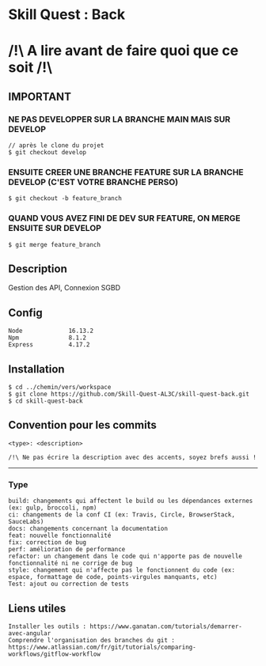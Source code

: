# Skill Quest : Back
# /!\ A lire avant de faire quoi que ce soit /!\
## IMPORTANT
### NE PAS DEVELOPPER SUR LA BRANCHE MAIN MAIS SUR DEVELOP
```
// après le clone du projet
$ git checkout develop
```
### ENSUITE CREER UNE BRANCHE FEATURE SUR LA BRANCHE DEVELOP (C'EST VOTRE BRANCHE PERSO)
```
$ git checkout -b feature_branch
```
### QUAND VOUS AVEZ FINI DE DEV SUR FEATURE, ON MERGE ENSUITE SUR DEVELOP
```
$ git merge feature_branch
```

## Description
Gestion des API, Connexion SGBD

## Config
```
Node             16.13.2
Npm              8.1.2
Express          4.17.2
```
## Installation
```
$ cd ../chemin/vers/workspace
$ git clone https://github.com/Skill-Quest-AL3C/skill-quest-back.git
$ cd skill-quest-back
```
## Convention pour les commits
```
<type>: <description>

/!\ Ne pas écrire la description avec des accents, soyez brefs aussi !
```
***
### Type
```
build: changements qui affectent le build ou les dépendances externes (ex: gulp, broccoli, npm)
ci: changements de la conf CI (ex: Travis, Circle, BrowserStack, SauceLabs)
docs: changements concernant la documentation
feat: nouvelle fonctionnalité
fix: correction de bug
perf: amélioration de performance
refactor: un changement dans le code qui n'apporte pas de nouvelle fonctionnalité ni ne corrige de bug
style: changement qui n'affecte pas le fonctionnent du code (ex: espace, formattage de code, points-virgules manquants, etc)
Test: ajout ou correction de tests
```

## Liens utiles
```
Installer les outils : https://www.ganatan.com/tutorials/demarrer-avec-angular
Comprendre l'organisation des branches du git : https://www.atlassian.com/fr/git/tutorials/comparing-workflows/gitflow-workflow
```

